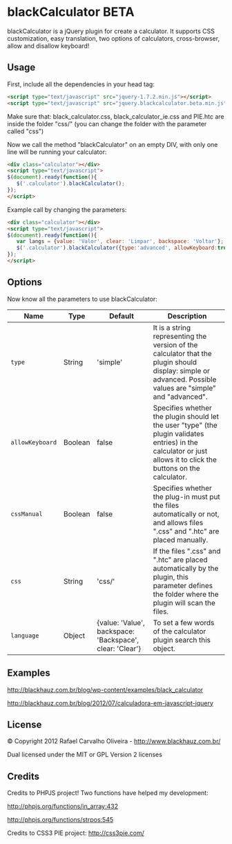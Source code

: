 # blackCalculator BETA

blackCalculator is a jQuery plugin for create a calculator. It supports
CSS customization, easy translation, two options of calculators, cross-browser,
allow and disallow keyboard!

## Usage

First, include all the dependencies in your head tag:

```html
<script type="text/javascript" src="jquery-1.7.2.min.js"></script>
<script type="text/javascript" src="jquery.blackcalculator.beta.min.js"></script>
```

Make sure that: black_calculator.css, black_calculator_ie.css and PIE.htc are inside the folder "css/" (you can change the folder with the parameter called "css")

Now we call the method "blackCalculator" on an empty DIV, with only one line will be running your calculator:

```html
<div class="calculator"></div>
<script type="text/javascript">
$(document).ready(function(){
   $('.calculator').blackCalculator();
});
</script>
```

Example call by changing the parameters:
```html
<div class="calculator"></div>
<script type="text/javascript">
$(document).ready(function(){
   var langs = {value: 'Valor', clear: 'Limpar', backspace: 'Voltar'};
   $('.calculator').blackCalculator({type:'advanced', allowKeyboard:true, css:'styles/', language:langs});
});
</script>
```

## Options
Now know all the parameters to use blackCalculator:

  Name                | Type                                  | Default          | Description
----------------------|---------------------------------------|------------------|-------------
 `type`               | String                                | 'simple'         | It is a string representing the version of the calculator that the plugin should display: simple or advanced. Possible values ​​are "simple" and "advanced".
 `allowKeyboard`      | Boolean                               | false            | Specifies whether the plugin should let the user "type" (the plugin validates entries) in the calculator or just allows it to click the buttons on the calculator.
 `cssManual`          | Boolean                               | false            | Specifies whether the plug-in must put the files automatically or not, and allows files ".css" and ".htc" are placed manually.
 `css`                | String                                | 'css/'           | If the files ".css" and ".htc" are placed automatically by the plugin, this parameter defines the folder where the plugin will scan the files.
 `language`           | Object                                | {value: 'Value', backspace: 'Backspace', clear: 'Clear'}           | To set a few words of the calculator plugin search this object.

## Examples

http://blackhauz.com.br/blog/wp-content/examples/black_calculator

http://blackhauz.com.br/blog/2012/07/calculadora-em-javascript-jquery

## License

© Copyright 2012 Rafael Carvalho Oliveira - http://www.blackhauz.com.br/

Dual licensed under the MIT or GPL Version 2 licenses

## Credits

Credits to PHPJS project! Two functions have helped my development:

http://phpjs.org/functions/in_array:432

http://phpjs.org/functions/strpos:545

Credits to CSS3 PIE project: http://css3pie.com/
